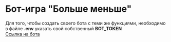 # Бот-игра "Больше меньше"
Для того, чтобы создать своего бота с теми же функциями, необходимо в файле __.env__ указать свой собственный __BOT_TOKEN__  
[Ссылка на бота](https://web.telegram.org/a/#6171316890)
